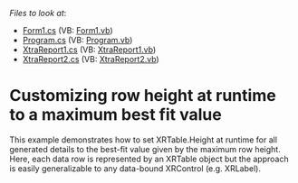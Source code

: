 <!-- default file list -->
*Files to look at*:

* [Form1.cs](./CS/dx_sample/Form1.cs) (VB: [Form1.vb](./VB/dx_sample/Form1.vb))
* [Program.cs](./CS/dx_sample/Program.cs) (VB: [Program.vb](./VB/dx_sample/Program.vb))
* [XtraReport1.cs](./CS/dx_sample/XtraReport1.cs) (VB: [XtraReport1.vb](./VB/dx_sample/XtraReport1.vb))
* [XtraReport2.cs](./CS/dx_sample/XtraReport2.cs) (VB: [XtraReport2.vb](./VB/dx_sample/XtraReport2.vb))
<!-- default file list end -->
# Customizing row height at runtime to a maximum best fit value


<p>This example demonstrates how to set XRTable.Height at runtime for all generated details to the best-fit value given by the maximum row height. Here, each data row is represented by an XRTable object but the approach is easily generalizable to any data-bound XRControl (e.g. XRLabel).</p>

<br/>


